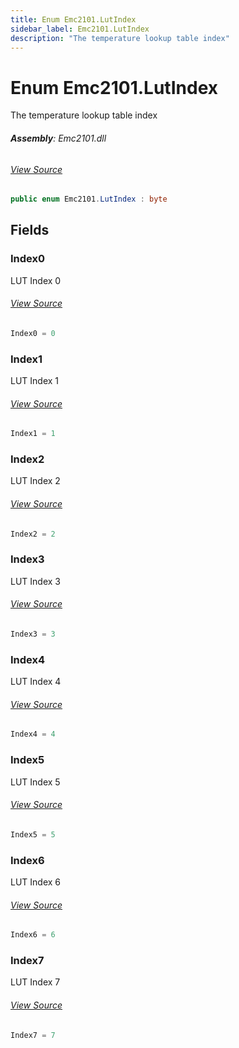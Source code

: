 ```yaml
---
title: Enum Emc2101.LutIndex
sidebar_label: Emc2101.LutIndex
description: "The temperature lookup table index"
---
```

# Enum Emc2101.LutIndex
The temperature lookup table index

###### **Assembly**: Emc2101.dll
###### [View Source](https://github.com/WildernessLabs/Meadow.Foundation.git/blob/develop/Source/Meadow.Foundation.Peripherals/ICs.FanControllers.Emc2101/Driver/Emc2101.Enums.cs#L155)
```csharp title="Declaration"
public enum Emc2101.LutIndex : byte
```
## Fields
### Index0
LUT Index 0
###### [View Source](https://github.com/WildernessLabs/Meadow.Foundation.git/blob/develop/Source/Meadow.Foundation.Peripherals/ICs.FanControllers.Emc2101/Driver/Emc2101.Enums.cs#L160)
```csharp title="Declaration"
Index0 = 0
```
### Index1
LUT Index 1
###### [View Source](https://github.com/WildernessLabs/Meadow.Foundation.git/blob/develop/Source/Meadow.Foundation.Peripherals/ICs.FanControllers.Emc2101/Driver/Emc2101.Enums.cs#L164)
```csharp title="Declaration"
Index1 = 1
```
### Index2
LUT Index 2
###### [View Source](https://github.com/WildernessLabs/Meadow.Foundation.git/blob/develop/Source/Meadow.Foundation.Peripherals/ICs.FanControllers.Emc2101/Driver/Emc2101.Enums.cs#L168)
```csharp title="Declaration"
Index2 = 2
```
### Index3
LUT Index 3
###### [View Source](https://github.com/WildernessLabs/Meadow.Foundation.git/blob/develop/Source/Meadow.Foundation.Peripherals/ICs.FanControllers.Emc2101/Driver/Emc2101.Enums.cs#L172)
```csharp title="Declaration"
Index3 = 3
```
### Index4
LUT Index 4
###### [View Source](https://github.com/WildernessLabs/Meadow.Foundation.git/blob/develop/Source/Meadow.Foundation.Peripherals/ICs.FanControllers.Emc2101/Driver/Emc2101.Enums.cs#L176)
```csharp title="Declaration"
Index4 = 4
```
### Index5
LUT Index 5
###### [View Source](https://github.com/WildernessLabs/Meadow.Foundation.git/blob/develop/Source/Meadow.Foundation.Peripherals/ICs.FanControllers.Emc2101/Driver/Emc2101.Enums.cs#L180)
```csharp title="Declaration"
Index5 = 5
```
### Index6
LUT Index 6
###### [View Source](https://github.com/WildernessLabs/Meadow.Foundation.git/blob/develop/Source/Meadow.Foundation.Peripherals/ICs.FanControllers.Emc2101/Driver/Emc2101.Enums.cs#L184)
```csharp title="Declaration"
Index6 = 6
```
### Index7
LUT Index 7
###### [View Source](https://github.com/WildernessLabs/Meadow.Foundation.git/blob/develop/Source/Meadow.Foundation.Peripherals/ICs.FanControllers.Emc2101/Driver/Emc2101.Enums.cs#L188)
```csharp title="Declaration"
Index7 = 7
```

